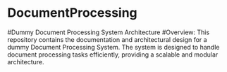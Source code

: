 # DocumentProcessing
#Dummy Document Processing System Architecture 
#Overview: 
This repository contains the documentation and architectural design for a dummy Document Processing System. The system is designed to handle document processing tasks efficiently, providing a scalable and modular architecture.
